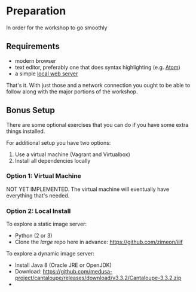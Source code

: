 # Preparation

In order for the workshop to go smoothly


## Requirements

- modern browser
- text editor, preferably one that does syntax highlighting (e.g. [Atom](https://atom.io/))
- a simple [local web server](web-server.md)

That's it. With just those and a network connection you ought to be able to follow along with the major portions of the workshop.

## Bonus Setup

There are some optional exercises that you can do if you have some extra things installed.

For additional setup you have two options:

1. Use a virtual machine (Vagrant and Virtualbox)
2. Install all dependencies locally

### Option 1: Virtual Machine

NOT YET IMPLEMENTED. The virtual machine will eventually have everything that's needed.

### Option 2: Local Install

To explore a static image server:
- Python (2 or 3)
- Clone the _large_ repo here in advance: https://github.com/zimeon/iiif

To explore a dynamic image server:
- Install Java 8 (Oracle JRE or OpenJDK)
- Download: https://github.com/medusa-project/cantaloupe/releases/download/v3.3.2/Cantaloupe-3.3.2.zip
-
